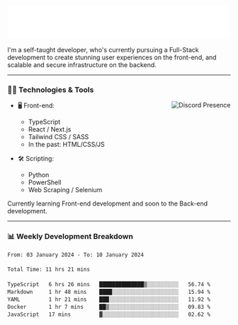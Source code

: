 <img src="assets/wave.svg" alt=":wave:" />

I'm a self-taught developer, who's currently pursuing a Full-Stack development to create stunning user experiences on the front-end, and scalable and secure infrastructure on the backend.

---

### 🧑‍💻 Technologies & Tools

<a href="https://discord.com/users/414304208649453568" target="_blank" rel="nofollow">
   <img src="https://lanyard-profile-readme.vercel.app/api/414304208649453568?idleMessage=Probably%20doing%20something%20else..." alt="Discord Presence" align="right">
</a>

- 🖥️ Front-end:

  - TypeScript
  - React / Next.js
  - Tailwind CSS / SASS
  - In the past: HTML/CSS/JS

- 🛠 Scripting:

  - Python
  - PowerShell
  - Web Scraping / Selenium

Currently learning Front-end development and soon to the Back-end development.

---

### 📊 Weekly Development Breakdown

<!-- ![ccrsxx's GitHub Stats](https://github-readme-stats.vercel.app/api?username=ccrsxx&count_private=true&theme=tokyonight) -->
<!-- ![ccrsxx's Top Langs](https://github-readme-stats.vercel.app/api/top-langs/?username=ccrsxx&hide=lua,java,html&theme=tokyonight) -->

<!--START_SECTION:waka-->

```txt
From: 03 January 2024 - To: 10 January 2024

Total Time: 11 hrs 21 mins

TypeScript   6 hrs 26 mins   ██████████████▒░░░░░░░░░░   56.74 %
Markdown     1 hr 48 mins    ████░░░░░░░░░░░░░░░░░░░░░   15.94 %
YAML         1 hr 21 mins    ███░░░░░░░░░░░░░░░░░░░░░░   11.92 %
Docker       1 hr 7 mins     ██▒░░░░░░░░░░░░░░░░░░░░░░   09.83 %
JavaScript   17 mins         ▓░░░░░░░░░░░░░░░░░░░░░░░░   02.62 %
```

<!--END_SECTION:waka-->
